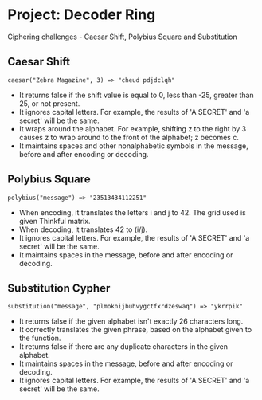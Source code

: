 # Project: Decoder Ring
 Ciphering challenges - Caesar Shift, Polybius Square and Substitution


## Caesar Shift
``` 
caesar("Zebra Magazine", 3) => "cheud pdjdclqh"
```
* It returns false if the shift value is equal to 0, less than -25, greater than 25, or not present.
* It ignores capital letters. For example, the results of 'A SECRET' and 'a secret' will be the same.
* It wraps around the alphabet. For example, shifting z to the right by 3 causes z to wrap around to the front of the alphabet; z becomes c.
* It maintains spaces and other nonalphabetic symbols in the message, before and after encoding or decoding.


## Polybius Square
``` 
polybius("message") => "23513434112251"
```
* When encoding, it translates the letters i and j to 42. The grid used is given Thinkful matrix.
* When decoding, it translates 42 to (i/j).
* It ignores capital letters. For example, the results of 'A SECRET' and 'a secret' will be the same.
* It maintains spaces in the message, before and after encoding or decoding.


## Substitution Cypher
``` 
substitution("message", "plmoknijbuhvygctfxrdzeswaq") => "ykrrpik"
```
* It returns false if the given alphabet isn't exactly 26 characters long.
* It correctly translates the given phrase, based on the alphabet given to the function.
* It returns false if there are any duplicate characters in the given alphabet.
* It maintains spaces in the message, before and after encoding or decoding.
* It ignores capital letters. For example, the results of 'A SECRET' and 'a secret' will be the same.
